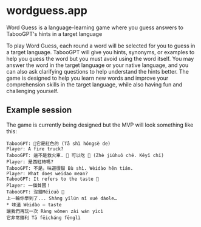 # wordguess.app
Word Guess is a language-learning game where you guess answers to TabooGPT's hints in a target language


To play Word Guess, each round a word will be selected for you to guess in a target language. TabooGPT will give you hints, synonyms, or examples to help you guess the word but you must avoid using the word itself. You may answer the word in the target language or your native language, and you can also ask clarifying questions to help understand the hints better. The game is designed to help you learn new words and improve your comprehension skills in the target language, while also having fun and challenging yourself.

## Example session

The game is currently being designed but the MVP will look something like this:

```
TabooGPT: 🔴它是紅色的 (Tā shì hóngsè de)
Player: A fire truck?
TabooGPT: 這不是救火車. 🚒 可以吃 🍔 (Zhè jiùhuǒ chē. Kěyǐ chī)
Player: 是西紅柿嗎?
TabooGPT: 不是。味道很甜 Bù shì. Wèidào hěn tián.
Player: What does weidao mean?
TabooGPT: It refers to the taste 👅
Player: 一個貧國！
TabooGPT: 沒錯Méicuò 🎉
上一輪你學到了... Shàng yīlún nǐ xué dàole…
* 味道 Wèidào – taste
讓我們再玩一次 Ràng wǒmen zài wán yīcì
它非常鋒利 Tā fēicháng fēnglì
```
